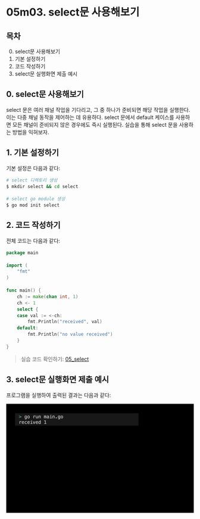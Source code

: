 # 05m03. select문 사용해보기

## 목차
0. select문 사용해보기
1. 기본 설정하기
2. 코드 작성하기
3. select문 실행화면 제출 예시

## 0. select문 사용해보기
select 문은 여러 채널 작업을 기다리고, 그 중 하나가 준비되면 해당 작업을 실행한다. 이는 다중 채널 동작을 제어하는 데 유용하다. select 문에서 default 케이스를 사용하면 모든 채널이 준비되지 않은 경우에도 즉시 실행된다. 실습을 통해 select 문을 사용하는 방법을 익혀보자.

## 1. 기본 설정하기
기본 설정은 다음과 같다:
```sh
# select 디렉토리 생성
$ mkdir select && cd select

# select go module 생성 
$ go mod init select
```

## 2. 코드 작성하기
전체 코드는 다음과 같다:
```go
package main

import (
	"fmt"
)

func main() {
	ch := make(chan int, 1)
	ch <- 1
	select {
	case val := <-ch:
		fmt.Println("received", val)
	default:
		fmt.Println("no value received")
	}
}
```
> 실습 코드 확인하기: [05_select](../code/05_select/)

## 3. select문 실행화면 제출 예시
프로그램을 실행하여 출력된 결과는 다음과 같다:
<div style="text-align: center;">
   <img src="../assets/05_concurrency_select_result_example.png" alt="05_concurrency_select_result_example" width="600"/>
</div>

